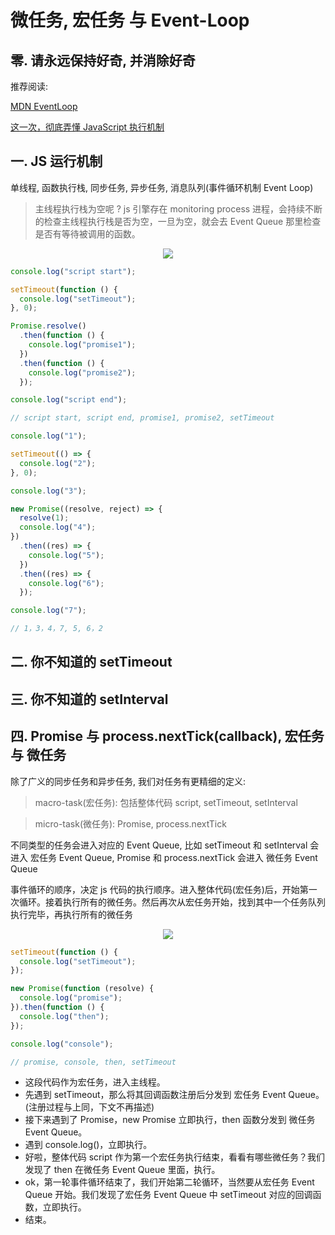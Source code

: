 # 微任务, 宏任务 与 Event-Loop

## 零. 请永远保持好奇, 并消除好奇

推荐阅读:

[MDN EventLoop](https://developer.mozilla.org/zh-CN/docs/Web/JavaScript/EventLoop)

[这一次，彻底弄懂 JavaScript 执行机制](https://juejin.im/post/6844903512845860872)

## 一. JS 运行机制

单线程, 函数执行栈, 同步任务, 异步任务, 消息队列(事件循环机制 Event Loop)

> 主线程执行栈为空呢 ? js 引擎存在 monitoring process 进程，会持续不断的检查主线程执行栈是否为空，一旦为空，就会去 Event Queue 那里检查是否有等待被调用的函数。

<p align="center"><img src=https://linmingdao.github.io/blog/assets/tech/003002_00.jpg></p>

```js
console.log("script start");

setTimeout(function () {
  console.log("setTimeout");
}, 0);

Promise.resolve()
  .then(function () {
    console.log("promise1");
  })
  .then(function () {
    console.log("promise2");
  });

console.log("script end");

// script start, script end, promise1, promise2, setTimeout
```

```js
console.log("1");

setTimeout(() => {
  console.log("2");
}, 0);

console.log("3");

new Promise((resolve, reject) => {
  resolve(1);
  console.log("4");
})
  .then((res) => {
    console.log("5");
  })
  .then((res) => {
    console.log("6");
  });

console.log("7");

// 1，3，4，7, 5, 6，2
```

## 二. 你不知道的 setTimeout

## 三. 你不知道的 setInterval

## 四. Promise 与 process.nextTick(callback), 宏任务 与 微任务

除了广义的同步任务和异步任务, 我们对任务有更精细的定义:

> macro-task(宏任务): 包括整体代码 script, setTimeout, setInterval

> micro-task(微任务): Promise, process.nextTick

不同类型的任务会进入对应的 Event Queue, 比如 setTimeout 和 setInterval 会进入 宏任务 Event Queue, Promise 和 process.nextTick 会进入 微任务 Event Queue

事件循环的顺序，决定 js 代码的执行顺序。进入整体代码(宏任务)后，开始第一次循环。接着执行所有的微任务。然后再次从宏任务开始，找到其中一个任务队列执行完毕，再执行所有的微任务

<p align="center"><img src=https://linmingdao.github.io/blog/assets/tech/003002_01.jpg></p>

```js
setTimeout(function () {
  console.log("setTimeout");
});

new Promise(function (resolve) {
  console.log("promise");
}).then(function () {
  console.log("then");
});

console.log("console");

// promise, console, then, setTimeout
```

- 这段代码作为宏任务，进入主线程。
- 先遇到 setTimeout，那么将其回调函数注册后分发到 宏任务 Event Queue。(注册过程与上同，下文不再描述)
- 接下来遇到了 Promise，new Promise 立即执行，then 函数分发到 微任务 Event Queue。
- 遇到 console.log()，立即执行。
- 好啦，整体代码 script 作为第一个宏任务执行结束，看看有哪些微任务？我们发现了 then 在微任务 Event Queue 里面，执行。
- ok，第一轮事件循环结束了，我们开始第二轮循环，当然要从宏任务 Event Queue 开始。我们发现了宏任务 Event Queue 中 setTimeout 对应的回调函数，立即执行。
- 结束。
